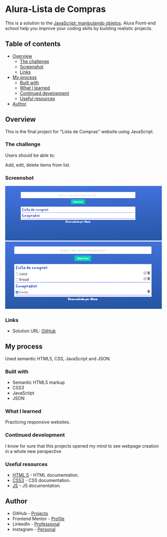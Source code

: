 # Alura-Lista de Compras
 
This is a solution to the [JavaScript: manipulando objetos](https://cursos.alura.com.br/course/javascript-manipulando-objetos). Alura Front-end school help you improve your coding skills by building realistic projects.  

## Table of contents

- [Overview](#overview)
  - [The challenge](#the-challenge)
  - [Screenshot](#screenshot)
  - [Links](#links)
- [My process](#my-process)
  - [Built with](#built-with)
  - [What I learned](#what-i-learned)
  - [Continued development](#continued-development)
  - [Useful resources](#useful-resources)
- [Author](#author)

## Overview

This is the final project for "Lista de Compras" website using JavaScript.

### The challenge

Users should be able to:

Add, edit, delete items from list.

### Screenshot
![empty](./assets/screenshot/ss1.png)
![some items](./assets/screenshot/ss2.png)

### Links

- Solution URL: [GitHub](https://github.com/ViniCellist/Alura-Lista-Compras)

## My process

Used semantic HTML5, CSS, JavaScript and JSON.

### Built with

- Semantic HTML5 markup
- CSS3
- JavaSctipt
- JSON

### What I learned

Practicing responsive websites.

### Continued development

I know for sure that this projects opened my mind to see webpage creation in a whole new perspective

### Useful resources

- [HTML 5](https://developer.mozilla.org/en-US/docs/Web) - HTML documentation.
- [CSS3](https://developer.mozilla.org/pt-BR/docs/Web/CSS) - CSS documentation.
- [JS](https://developer.mozilla.org/pt-BR/docs/Web/JavaScript) - JS documentation.

## Author

- GitHub - [Projects](https://github.com/ViniCellist)
- Frontend Mentor - [Profile](https://www.frontendmentor.io/profile/ViniCellist)
- LinkedIn - [Professional](https://www.linkedin.com/in/viniciussouzaduarte/)
- Instagram - [Personal](https://www.instagram.com/vinicius_duartesd/)